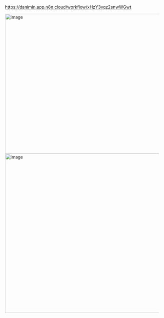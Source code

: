 https://danimin.app.n8n.cloud/workflow/xHzY3vqz2snwWGwt

<img width="938" height="459" alt="image" src="https://github.com/user-attachments/assets/2524b752-c7b6-4f4f-a3e6-1d88df762918" />
<img width="1532" height="522" alt="image" src="https://github.com/user-attachments/assets/7f8dd470-9abf-4600-9c9f-bf9d6de0bb8f" />
